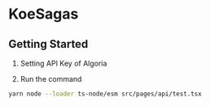 # KoeSagas

## Getting Started

1. Setting API Key of Algoria

2. Run the command

```bash
yarn node --loader ts-node/esm src/pages/api/test.tsx
```

